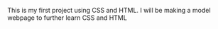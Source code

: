 This is my first project using CSS and HTML. I will be making a model webpage to further learn CSS and HTML
